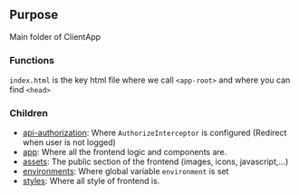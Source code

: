 ## Purpose
Main folder of ClientApp

### Functions
`index.html` is the key html file where we call `<app-root>` and where you can find `<head>`

### Children

- [api-authorization](api-authorization/README.md): Where `AuthorizeInterceptor` is configured (Redirect when user is not logged)
- [app](app/README.md): Where all the frontend logic and components are.
- [assets](assets/README.md): The public section of the frontend (images, icons, javascript,...)
- [environments](environments/README.md): Where global variable `environment` is set
- [styles](styles/README.md): Where all style of frontend is.
